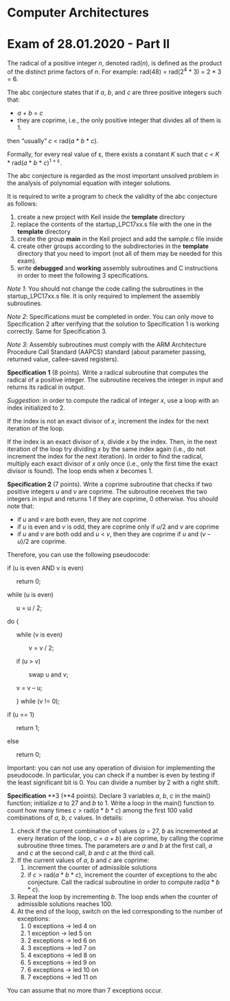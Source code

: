 ﻿# **Computer Architectures**
# **Exam of 28.01.2020 - Part II**

The radical of a positive integer *n*, denoted rad(*n*), is defined as the product of the distinct prime factors of *n*. For example: rad(48) = rad(2<sup>4</sup> \* 3) = 2 \* 3 = 6.

The abc conjecture states that if *a*, *b*, and *c* are three positive integers such that:

- *a* + *b* = *c*
- they are coprime, i.e., the only positive integer that divides all of them is 1.

then “usually” *c* < rad(*a* \* *b* \* *c*).

Formally, for every real value of ε, there exists a constant *K* such that *c* < *K* \* rad(*a* \* *b* \* *c*)<sup>1 + ε</sup>.

The abc conjecture is regarded as the most important unsolved problem in the analysis of polynomial equation with integer solutions.

It is required to write a program to check the validity of the abc conjecture as follows:

1) create a new project with Keil inside the **template** directory
1) replace the contents of the startup\_LPC17xx.s file with the one in the **template** directory
1) create the group **main** in the Keil project and add the sample.c file inside
1) create other groups according to the subdirectories in the **template** directory that you need to import (not all of them may be needed for this exam). 
1) write **debugged** and **working** assembly subroutines and C instructions in order to meet the following 3 specifications.

*Note 1*: You should not change the code calling the subroutines in the startup\_LPC17xx.s file. It is only required to implement the assembly subroutines. 

*Note 2*: Specifications must be completed in order. You can only move to Specification 2 after verifying that the solution to Specification 1 is working correctly. Same for Specification 3.

*Note 3*: Assembly subroutines must comply with the ARM Architecture Procedure Call Standard (AAPCS) standard (about parameter passing, returned value, callee-saved registers).

**Specification** **1** (8 points). Write a radical subroutine that computes the radical of a positive integer. The subroutine receives the integer in input and returns its radical in output.

*Suggestion*: in order to compute the radical of integer *x*, use a loop with an index initialized to 2.

If the index is not an exact divisor of *x*, increment the index for the next iteration of the loop.

If the index is an exact divisor of *x*, divide *x* by the index. Then, in the next iteration of the loop try dividing *x* by the same index again (i.e., do not increment the index for the next iteration). In order to find the radical, multiply each exact divisor of *x* only once (i.e., only the first time the exact divisor is found). The loop ends when *x* becomes 1.

**Specification 2** (7 points). Write a coprime subroutine that checks if two positive integers *u* and *v* are coprime. The subroutine receives the two integers in input and returns 1 if they are coprime, 0 otherwise. You should note that:

- if *u* and *v* are both even, they are not coprime
- if *u* is even and *v* is odd, they are coprime only if *u*/2 and *v* are coprime
- if *u* and *v* are both odd and *u* < *v*, then they are coprime if *u* and (*v* – *u*)/2 are coprime.

Therefore, you can use the following pseudocode:

if (u is even AND v is even)

`	`return 0;

while (u is even)

`	`u = u / 2;

do {

`	`while (v is even)

`		`v = v / 2;

`	`if (u > v)

`		`swap u and v;

`	`v = v – u;

`   `} while (v != 0);

if (u == 1)

`	`return 1;

else

`	`return 0;

Important: you can not use any operation of division for implementing the pseudocode. In particular, you can check if a number is even by testing if the least significant bit is 0. You can divide a number by 2 with a right shift.

**Specification** **3 (**4 points). Declare 3 variables *a*, *b*, *c* in the main() function; initialize *a* to 27 and *b* to 1. Write a loop in the main() function to count how many times *c* > rad(*a* \* *b* \* *c*) among the first 100 valid combinations of *a*, *b*, *c* values. In details:

1) check if the current combination of values (*a* = 27, *b* as incremented at every iteration of the loop, *c* = *a* + *b*) are coprime, by calling the coprime subroutine three times. The parameters are *a* and *b* at the first call, *a* and *c* at the second call, *b* and *c* at the third call.
1) If the current values of *a*, *b* and *c* are coprime:
   1. increment the counter of admissible solutions
   1. if *c* > rad(*a* \* *b* \* *c*), increment the counter of exceptions to the abc conjecture. Call the radical subroutine in order to compute rad(*a* \* *b* \* *c*).
1) Repeat the loop by incrementing *b*. The loop ends when the counter of admissible solutions reaches 100.
1) At the end of the loop, switch on the led corresponding to the number of exceptions:
   1. 0 exceptions -> led 4 on
   1. 1 exception -> led 5 on
   1. 2 exceptions -> led 6 on
   1. 3 exceptions -> led 7 on
   1. 4 exceptions -> led 8 on
   1. 5 exceptions -> led 9 on
   1. 6 exceptions -> led 10 on
   1. 7 exceptions -> led 11 on

You can assume that no more than 7 exceptions occur.

